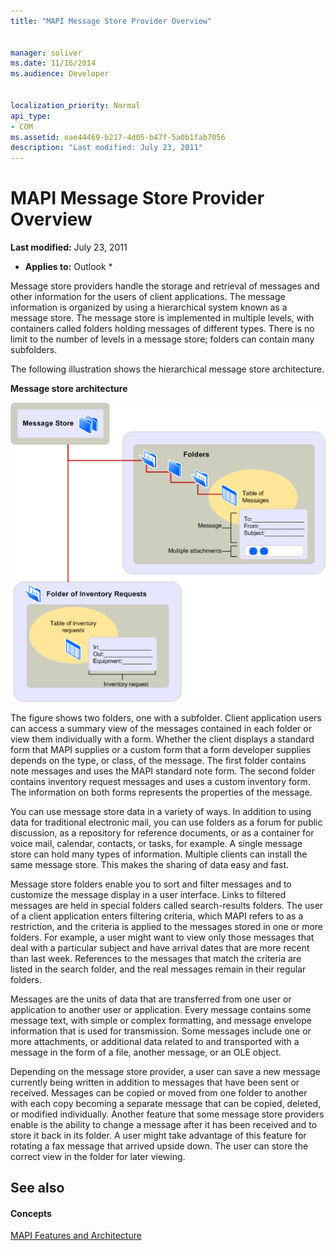 ```yaml
---
title: "MAPI Message Store Provider Overview"
 
 
manager: soliver
ms.date: 11/16/2014
ms.audience: Developer
 
 
localization_priority: Normal
api_type:
- COM
ms.assetid: eae44469-b217-4d05-b47f-5a0b1fab7056
description: "Last modified: July 23, 2011"
---
```


# MAPI Message Store Provider Overview

 **Last modified:** July 23, 2011 
  
 * **Applies to:** Outlook * 
  
Message store providers handle the storage and retrieval of messages and other information for the users of client applications. The message information is organized by using a hierarchical system known as a message store. The message store is implemented in multiple levels, with containers called folders holding messages of different types. There is no limit to the number of levels in a message store; folders can contain many subfolders. 
  
The following illustration shows the hierarchical message store architecture.
  
 **Message store architecture**
  
![Message store architecture](media/amapi_03.gif)
  
The figure shows two folders, one with a subfolder. Client application users can access a summary view of the messages contained in each folder or view them individually with a form. Whether the client displays a standard form that MAPI supplies or a custom form that a form developer supplies depends on the type, or class, of the message. The first folder contains note messages and uses the MAPI standard note form. The second folder contains inventory request messages and uses a custom inventory form. The information on both forms represents the properties of the message.
  
You can use message store data in a variety of ways. In addition to using data for traditional electronic mail, you can use folders as a forum for public discussion, as a repository for reference documents, or as a container for voice mail, calendar, contacts, or tasks, for example. A single message store can hold many types of information. Multiple clients can install the same message store. This makes the sharing of data easy and fast. 
  
Message store folders enable you to sort and filter messages and to customize the message display in a user interface. Links to filtered messages are held in special folders called search-results folders. The user of a client application enters filtering criteria, which MAPI refers to as a restriction, and the criteria is applied to the messages stored in one or more folders. For example, a user might want to view only those messages that deal with a particular subject and have arrival dates that are more recent than last week. References to the messages that match the criteria are listed in the search folder, and the real messages remain in their regular folders.
  
Messages are the units of data that are transferred from one user or application to another user or application. Every message contains some message text, with simple or complex formatting, and message envelope information that is used for transmission. Some messages include one or more attachments, or additional data related to and transported with a message in the form of a file, another message, or an OLE object. 
  
Depending on the message store provider, a user can save a new message currently being written in addition to messages that have been sent or received. Messages can be copied or moved from one folder to another with each copy becoming a separate message that can be copied, deleted, or modified individually. Another feature that some message store providers enable is the ability to change a message after it has been received and to store it back in its folder. A user might take advantage of this feature for rotating a fax message that arrived upside down. The user can store the correct view in the folder for later viewing. 
  
## See also

#### Concepts

[MAPI Features and Architecture](mapi-features-and-architecture.md)

